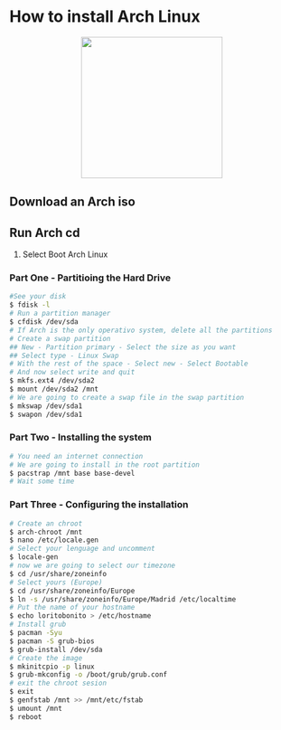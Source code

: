 # How to install Arch Linux

<p align="center">
  <img src="http://www.hisense.es/blog/wp-content/uploads/2017/10/Netflix-octubre-2017.jpg" width="250">
</p>

## Download an Arch iso

## Run Arch cd
1. Select Boot Arch Linux

### Part One - Partitioing the Hard Drive
```sh
#See your disk
$ fdisk -l 
# Run a partition manager
$ cfdisk /dev/sda
# If Arch is the only operativo system, delete all the partitions
# Create a swap partition
## New - Partition primary - Select the size as you want
## Select type - Linux Swap
# With the rest of the space - Select new - Select Bootable
# And now select write and quit
$ mkfs.ext4 /dev/sda2
$ mount /dev/sda2 /mnt
# We are going to create a swap file in the swap partition
$ mkswap /dev/sda1
$ swapon /dev/sda1
```

### Part Two - Installing the system
```sh
# You need an internet connection
# We are going to install in the root partition
$ pacstrap /mnt base base-devel
# Wait some time
```

### Part Three - Configuring the installation
```sh
# Create an chroot
$ arch-chroot /mnt
$ nano /etc/locale.gen
# Select your lenguage and uncomment
$ locale-gen
# now we are going to select our timezone
$ cd /usr/share/zoneinfo
# Select yours (Europe)
$ cd /usr/share/zoneinfo/Europe
$ ln -s /usr/share/zoneinfo/Europe/Madrid /etc/localtime
# Put the name of your hostname
$ echo loritobonito > /etc/hostname
# Install grub
$ pacman -Syu
$ pacman -S grub-bios
$ grub-install /dev/sda
# Create the image
$ mkinitcpio -p linux
$ grub-mkconfig -o /boot/grub/grub.conf
# exit the chroot sesion
$ exit
$ genfstab /mnt >> /mnt/etc/fstab
$ umount /mnt 
$ reboot
```

